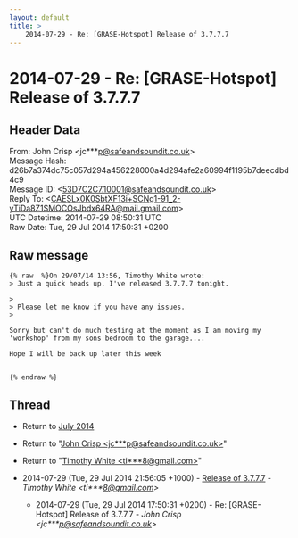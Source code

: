 ```yaml
---
layout: default
title: >
    2014-07-29 - Re: [GRASE-Hotspot] Release of 3.7.7.7
---
```


# 2014-07-29 - Re: [GRASE-Hotspot] Release of 3.7.7.7

## Header Data

From: John Crisp \<jc***p@safeandsoundit.co.uk\><br>
Message Hash: d26b7a374dc75c057d294a456228000a4d294afe2a60994f1195b7deecdbd4c9<br>
Message ID: \<53D7C2C7.10001@safeandsoundit.co.uk\><br>
Reply To: \<CAESLx0K0SbtXF13i+SCNg1-91_2-yTiDa8Z1SMOCOsJbdx64RA@mail.gmail.com\><br>
UTC Datetime: 2014-07-29 08:50:31 UTC<br>
Raw Date: Tue, 29 Jul 2014 17:50:31 +0200<br>

## Raw message

```
{% raw  %}On 29/07/14 13:56, Timothy White wrote:
> Just a quick heads up. I've released 3.7.7.7 tonight.

> 
> Please let me know if you have any issues.
> 

Sorry but can't do much testing at the moment as I am moving my
'workshop' from my sons bedroom to the garage....

Hope I will be back up later this week


{% endraw %}
```

## Thread

+ Return to [July 2014](/archive/2014/07)

+ Return to "[John Crisp <jc***p<span>@</span>safeandsoundit.co.uk>](/authors/jc___p_at_safeandsoundit_co_uk)"
+ Return to "[Timothy White <ti***8<span>@</span>gmail.com>](/authors/ti___8_at_gmail_com)"

+ 2014-07-29 (Tue, 29 Jul 2014 21:56:05 +1000) - [Release of 3.7.7.7](/archive/2014/07/47e774dbc266b39092050bca502706366eb81b513153d4d7be80ef5988abda5d) - _Timothy White \<ti***8@gmail.com\>_
  + 2014-07-29 (Tue, 29 Jul 2014 17:50:31 +0200) - Re: [GRASE-Hotspot] Release of 3.7.7.7 - _John Crisp \<jc***p@safeandsoundit.co.uk\>_

